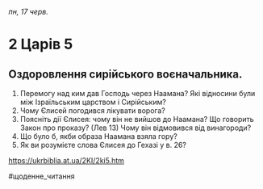 
_пн, 17 черв._

# 2 Царів 5

## Оздоровлення сирійського воєначальника.
1. Перемогу над ким дав Господь через Наамана? Які відносини були між Ізраїльським царством і Сирійським?
2. Чому Єлисей погодився лікувати ворога?
3. Поясніть дії Єлисея: чому він не вийшов до Наамана? Що говорить Закон про проказу? (Лев 13) Чому він відмовився від винагороди?
4. Що було б, якби образа Наамана взяла гору?
5. Як ви розумієте слова Єлисея до Гехазі у в. 26?

https://ukrbiblia.at.ua/2KI/2ki5.htm 

#щоденне_читання
